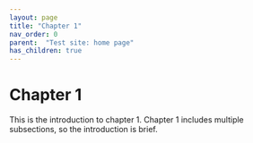 ```yaml
---
layout: page
title: "Chapter 1"
nav_order: 0
parent:  "Test site: home page"
has_children: true
---
```


# Chapter 1

This is the introduction to chapter 1.  Chapter 1 includes multiple subsections, so the introduction is brief.
